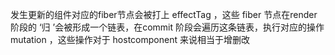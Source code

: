 发生更新的组件对应的fiber节点会被打上 effectTag ，这些 fiber 节点在render阶段的 ‘归 ’会被形成一个链表，在commit 阶段会遍历这条链表，执行对应的操作 mutation ，这些操作对于 hostcomponent 来说相当于增删改


